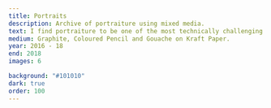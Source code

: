 ```yaml
---
title: Portraits
description: Archive of portraiture using mixed media.
text: I find portraiture to be one of the most technically challenging form of drawing. Humans are so familiar with facial features that constructing a convincing likeness often feels like a balancing act.
medium: Graphite, Coloured Pencil and Gouache on Kraft Paper.
year: 2016 - 18
end: 2018
images: 6

background: "#101010"
dark: true
order: 100
---
```

